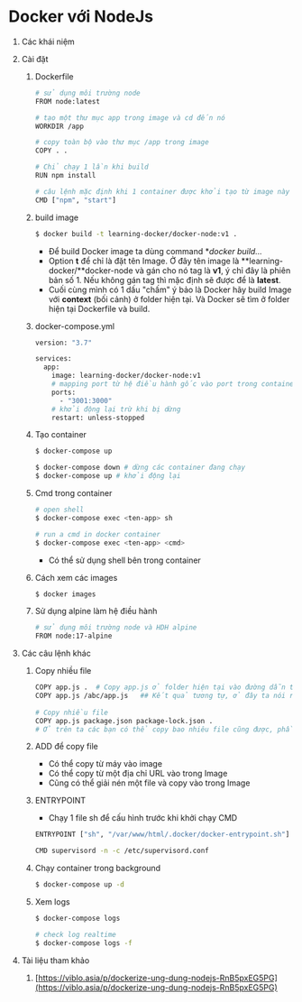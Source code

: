# Docker với NodeJs

1. Các khái niệm
2. Cài đặt
    1. Dockerfile
        
        ```bash
        # sử dụng môi trường node
        FROM node:latest
        
        # tạo một thư mục app trong image và cd đến nó
        WORKDIR /app
        
        # copy toàn bộ vào thư mục /app trong image
        COPY . .
        
        # Chỉ chạy 1 lần khi build
        RUN npm install
        
        # câu lệnh mặc định khi 1 container được khởi tạo từ image này
        CMD ["npm", "start"]
        ```
        
    2. build image
        
        ```bash
        $ docker build -t learning-docker/docker-node:v1 .
        ```
        
        - Để build Docker image ta dùng command **docker build...*
        - Option **t** để chỉ là đặt tên Image. Ở đây tên image là **learning-docker/**docker-node và gán cho nó tag là **v1**, ý chỉ đây là phiên bản số 1. Nếu không gán tag thì mặc định sẽ được để là **latest**.
        - Cuối cùng mình có 1 dấu "chấm" ý bảo là Docker hãy build Image với **context** (bối cảnh) ở folder hiện tại. Và Docker sẽ tìm ở folder hiện tại Dockerfile và build.
    3. docker-compose.yml
        
        ```bash
        version: "3.7"
        
        services:
          app:
            image: learning-docker/docker-node:v1
            # mapping port từ hệ điều hành gốc vào port trong container
            ports:
              - "3001:3000"
            # khởi động lại trừ khi bị dừng
            restart: unless-stopped
        ```
        
    4. Tạo container
        
        ```bash
        $ docker-compose up
        
        $ docker-compose down # dừng các container đang chạy
        $ docker-compose up # khởi động lại
        ```
        
    5. Cmd trong container
        
        ```bash
        # open shell
        $ docker-compose exec <ten-app> sh
        
        # run a cmd in docker container
        $ docker-compose exec <ten-app> <cmd>
        ```
        
        - Có thể sử dụng shell bên trong container
    6. Cách xem các images
        
        ```bash
        $ docker images
        ```
        
    7. Sử dụng alpine làm hệ điều hành
        
        ```bash
        # sử dụng môi trường node và HDH alpine
        FROM node:17-alpine
        ```
        
3. Các câu lệnh khác
    1. Copy nhiều file
        
        ```bash
        COPY app.js .  # Copy app.js ở folder hiện tại vào đường dẫn ta set ở WORKDIR trong Image
        COPY app.js /abc/app.js   ## Kết quả tương tự, ở đây ta nói rõ ràng hơn (nếu ta muốn copy tới một chỗ nào khác không phải WORKDIR)
            
        # Copy nhiều file
        COPY app.js package.json package-lock.json .
        # Ở trên ta các bạn có thể copy bao nhiêu file cũng được, phần tử cuối cùng (dấu "chấm") là đích ta muốn copy tới trong Image
        ```
        
    2. ADD để copy file
        - Có thể copy từ máy vào image
        - Có thể copy từ một địa chỉ URL vào trong Image
        - Cũng có thể giải nén một file và copy vào trong Image
    3. ENTRYPOINT
        - Chạy 1 file sh để cấu hình trước khi khởi chạy CMD
        
        ```bash
        ENTRYPOINT ["sh", "/var/www/html/.docker/docker-entrypoint.sh"]
        
        CMD supervisord -n -c /etc/supervisord.conf
        ```
        
    4. Chạy container trong background
        
        ```bash
        $ docker-compose up -d
        ```
        
    5. Xem logs
        
        ```bash
        $ docker-compose logs
        
        # check log realtime
        $ docker-compose logs -f
        ```
        
4. Tài liệu tham khảo
    1. [https://viblo.asia/p/dockerize-ung-dung-nodejs-RnB5pxEG5PG](https://viblo.asia/p/dockerize-ung-dung-nodejs-RnB5pxEG5PG)